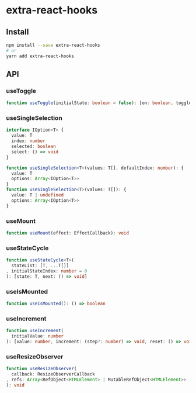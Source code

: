 # extra-react-hooks

## Install

```sh
npm install --save extra-react-hooks
# or
yarn add extra-react-hooks
```

## API

### useToggle

```ts
function useToggle(initialState: boolean = false): [on: boolean, toggle: () => void]
```

### useSingleSelection

```ts
interface IOption<T> {
  value: T
  index: number
  selected: boolean
  select: () => void
}

function useSingleSelection<T>(values: T[], defaultIndex: number): {
  value: T
  options: Array<IOption<T>>
}
function useSingleSelection<T>(values: T[]): {
  value: T | undefined
  options: Array<IOption<T>>
}
```

### useMount

```ts
function useMount(effect: EffectCallback): void
```

### useStateCycle

```ts
function useStateCycle<T>(
  stateList: [T, ...T[]]
, initialStateIndex: number = 0
): [state: T, next: () => void]
```

### useIsMounted

```ts
function useIsMounted(): () => boolean
```

### useIncrement

```ts
function useIncrement(
  initialValue: number
): [value: number, increment: (step?: number) => void, reset: () => void]
```

### useResizeObserver

```ts
function useResizeObserver(
  callback: ResizeObserverCallback
, refs: Array<RefObject<HTMLElement> | MutableRefObject<HTMLElement>>
): void
```
